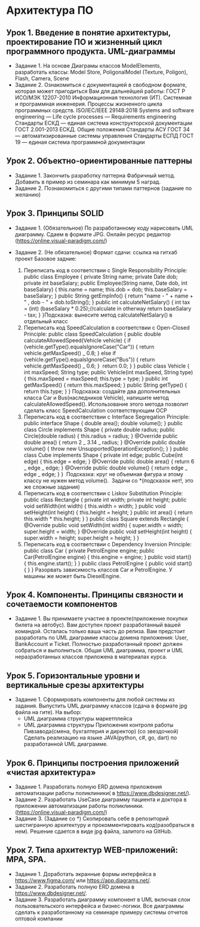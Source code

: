 # Архитектура ПО

## Урок 1. Введение в понятие архитектуры, проектирование ПО и жизненный цикл программного продукта. UML-диаграммы

- Задание 1. На основе Диаграмы классов ModelElements, разработать классы: Model Store, PoligonalModel (Texture, Poligon), Flash, Camera, Scene
- Задание 2. Ознакомиться с документацией в свободном формате, которая может пригодиться Вам для дальнейшей работы:
  ГОСТ Р ИСО/МЭК 12207-2010 Информационная технология (ИТ). Системная и программная инженерия. Процессы жизненного цикла программных средств.
  ISO/IEC/IEEE 29148:2018 Systems and software engineering — Life cycle processes — Requirements engineering
  Стандарты ЕСКД — единая система конструкторской документации
  ГОСТ 2.001-2013 ЕСКД. Общие положения
  Стандарты АСУ ГОСТ 34 — автоматизированные системы управления
  Стандарты ЕСПД ГОСТ 19 — единая система программной документации

## Урок 2. Объектно-ориентированные паттерны

- Задание 1. Закончить разработку паттерна Фабричный метод. Добавить в пример из семинара как минимум 5 наград.
- Задание 2. Познакомиться с другими типами паттернов (задание по желанию)

## Урок 3. Принципы SOLID

- Задание 1. (Обязательное) По разработанному коду нарисовать UML диаграмму. Сдаем в формате JPG. Онлайн ресурс редактор (https://online.visual-paradigm.com/)

- Задание 2. (Не обязательное) Формат сдачи: ссылка на гитхаб проект
  Базовое задние:
  1. Переписать код в соответствии с Single Responsibility Principle:
     public class Employee {
     private String name;
     private Date dob;
     private int baseSalary;
     public Employee(String name, Date dob, int baseSalary) {
     this.name = name;
     this.dob = dob;
     this.baseSalary = baseSalary;
     }
     public String getEmpInfo() {
     return "name - " + name + " , dob - " + dob.toString();
     }
     public int calculateNetSalary() {
     int tax = (int) (baseSalary \* 0.25);//calculate in otherway
     return baseSalary - tax;
     }
     }
     ​
     Подсказка: вынесите метод calculateNetSalary() в отдельный класс
     ​
  2. Переписать код SpeedCalculation в соответствии с Open-Closed Principle:
     public class SpeedCalculation {
     public double calculateAllowedSpeed(Vehicle vehicle) {
     if (vehicle.getType().equalsIgnoreCase("Car")) {
     return vehicle.getMaxSpeed() _ 0.8;
     } else if (vehicle.getType().equalsIgnoreCase("Bus")) {
     return vehicle.getMaxSpeed() _ 0.6;
     }
     ​
     return 0.0;
     }
     }
     public class Vehicle {
     int maxSpeed;
     String type;
     public Vehicle(int maxSpeed, String type) {
     this.maxSpeed = maxSpeed;
     this.type = type;
     }
     public int getMaxSpeed() {
     return this.maxSpeed;
     }
     public String getType() {
     return this.type;
     }
     }
     ​
     Подсказка: создайте два дополнительных класса Car и Bus(наследников Vehicle), напишите метод calculateAllowedSpeed(). Использование этого метода позволит сделать класс SpeedCalculation соответствующим OCP
     ​
  3. Переписать код в соответствии с Interface Segregation Principle:
     public interface Shape {
     double area();
     double volume();
     }
     public class Circle implements Shape {
     private double radius;
     public Circle(double radius) {
     this.radius = radius;
     }
     @Override
     public double area() {
     return 2 _ 3.14 _ radius;
     }
     @Override
     public double volume() {
     throw new UnsupportedOperationException();
     }
     }
     public class Cube implements Shape {
     private int edge;
     public Cube(int edge) {
     this.edge = edge;
     }
     @Override
     public double area() {
     return 6 _ edge _ edge;
     }
     @Override
     public double volume() {
     return edge _ edge _ edge;
     }
     }
     ​
     Подсказка: круг не объемная фигура и этому классу не нужен метод volume().
     ​
     Задачи со \*(подсказок нет!, это же сложные задания)
  4. Переписать код в соответствии с Liskov Substitution Principle:
     public class Rectangle {
     private int width;
     private int height;
     public void setWidth(int width) {
     this.width = width;
     }
     public void setHeight(int height) {
     this.height = height;
     }
     public int area() {
     return this.width \* this.height;
     }
     }
     public class Square extends Rectangle {
     @Override
     public void setWidth(int width) {
     super.width = width;
     super.height = width;
     }
     @Override
     public void setHeight(int height) {
     super.width = height;
     super.height = height;
     }
     }
     ​
  5. Переписать код в соответствии с Dependency Inversion Principle:
     public class Car {
     private PetrolEngine engine;
     public Car(PetrolEngine engine) {
     this.engine = engine;
     }
     public void start() {
     this.engine.start();
     }
     }
     public class PetrolEngine {
     public void start() {
     }
     }
     Разорвать зависимость классов Car и PetrolEngine. У машины же может быть DieselEngine.

## Урок 4. Компоненты. Принципы связности и сочетаемости компонентов

- Задание 1. Вы принимаете участие в проекте(приложение покупки билета на автобус). Вам доступен проект разработанный вашей командой. Осталась только ваша часть до релиза. Вам предстоит разработать по UML диаграмме классы домена приложения: User, BankAccount и Ticket.
  Полностью разработанный проект должен собраться и выполниться. Общая UML диаграмма, проект и UML неразработанных классов приложена в материалах курса.

## Урок 5. Горизонтальные уровни и вертикальные срезы архитектуры

- Задание 1. Сформировать компоненты для любой системы из задания. Выпустить UML диаграмму классов (сдача в формате jpg файла на гите).
  На выбор:
  - UML диаграмма структуры маркетплейса
  - UML диаграмма структуры Приложения контроля работы Пивзавода(смена, бухгалтерия и директор)
    (со звездочкой) Сделать реализацию на языке JAVA(python, c#, go, dart) по разработанной UML диаграмме.

## Урок 6. Принципы построения приложений «чистая архитектура»

- Задание 1. Разработать полную ERD домена приложения автоматизации работы поликлиники( в https://www.dbdesigner.net/).
- Задание 2. Разработать UseCase диаграмму пациента и доктора в приложении автоматизации работы поликлиники.(https://online.visual-paradigm.com/)
- Задание 3. (Задание со \*) Скопировать себе в репозиторий шестигранную архитектуру и прокомментировать код(разобраться в нем).
  Решение сдается в виде jpg файла, залитого на GitHub.

## Урок 7. Типа архитектур WEB-приложений: MPA, SPA.

- Задание 1. Доработать экранные формы интерфейса в https://www.figma.com/ или https://app.diagrams.net/.
- Задание 2. Разработать полную ERD домена в https://www.dbdesigner.net/.
- Задание 3. Разработать диаграмму компонент в UML включая слои пользовательского интерфейса и бизнес-логики.
Все диаграммы сделать к разработанному на семинаре примеру системы отчетов оптовой компании

